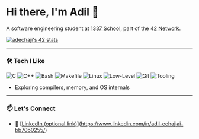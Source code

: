 # Hi there, I'm Adil 👋

A software engineering student at [1337 School](https://1337.ma), part of the [42 Network](https://42.fr).  

<a href="https://github.com/oakoudad/badge42">
  <img src="https://badge.mediaplus.ma/levi/adechaji" alt="adechaji's 42 stats" />
</a>

---

### 🛠️ Tech I Like

![C](https://img.shields.io/badge/C-00599C?style=for-the-badge&logo=c&logoColor=white)
![C++](https://img.shields.io/badge/C++-00599C?style=for-the-badge&logo=c%2B%2B&logoColor=white)
![Bash](https://img.shields.io/badge/Shell-Bash-4EAA25?style=for-the-badge&logo=gnubash&logoColor=white)
![Makefile](https://img.shields.io/badge/Makefile-3776AB?style=for-the-badge&logo=cmake&logoColor=white)
![Linux](https://img.shields.io/badge/Linux-FCC624?style=for-the-badge&logo=linux&logoColor=black)
![Low-Level](https://img.shields.io/badge/Low--Level%20Systems-000000?style=for-the-badge&logo=gear&logoColor=white)
![Git](https://img.shields.io/badge/Git-F05032?style=for-the-badge&logo=git&logoColor=white)
![Tooling](https://img.shields.io/badge/Developer%20Tools-0A0A0A?style=for-the-badge&logo=wrench&logoColor=white)
- Exploring compilers, memory, and OS internals

---

### 📫 Let's Connect

- 💼 [[LinkedIn (optional link)](#)](https://www.linkedin.com/in/adil-echajiai-bb70b0255/)
